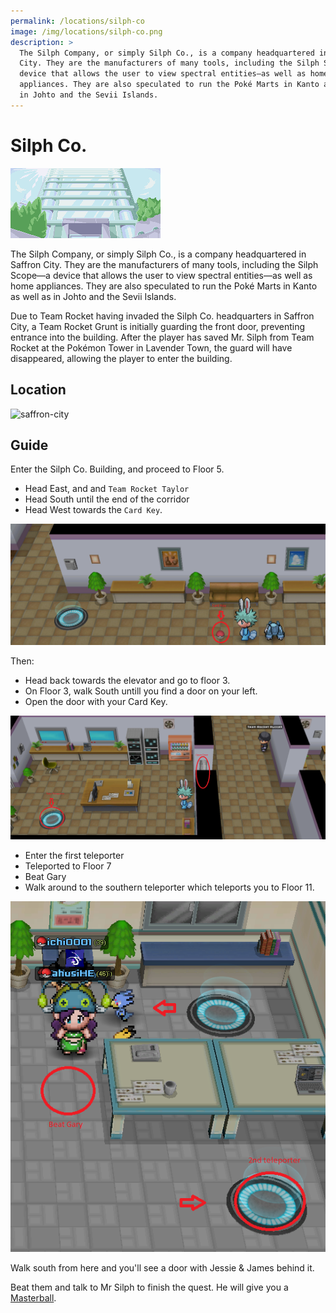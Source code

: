 ```yaml
---
permalink: /locations/silph-co
image: /img/locations/silph-co.png
description: >
  The Silph Company, or simply Silph Co., is a company headquartered in Saffron
  City. They are the manufacturers of many tools, including the Silph Scope—a
  device that allows the user to view spectral entities—as well as home
  appliances. They are also speculated to run the Poké Marts in Kanto as well as
  in Johto and the Sevii Islands.
---
```


# Silph Co.

![silph co](/img/locations/silph-co.png)

The Silph Company, or simply Silph Co., is a company headquartered in Saffron
City. They are the manufacturers of many tools, including the Silph Scope—a
device that allows the user to view spectral entities—as well as home
appliances. They are also speculated to run the Poké Marts in Kanto as well as
in Johto and the Sevii Islands.

Due to Team Rocket having invaded the Silph Co. headquarters in Saffron City, a
Team Rocket Grunt is initially guarding the front door, preventing entrance into
the building. After the player has saved Mr. Silph from Team Rocket at the
Pokémon Tower in Lavender Town, the guard will have disappeared, allowing the
player to enter the building.

## Location

![saffron-city](/img/locations/saffron-city.png)

## Guide

Enter the Silph Co. Building, and proceed to Floor 5.

* Head East, and and  `Team Rocket Taylor`
* Head South until the end of the corridor
* Head West towards the `Card Key`.

![silph co card key](/img/maps/silph-co-cardkey.png)

Then:

* Head back towards the elevator and go to floor 3.
* On Floor 3, walk South untill you find a door on your left.
* Open the door with your Card Key.

![silph co teleporter](/img/maps/silph-co-teleporter.png)

* Enter the first teleporter
* Teleported to Floor 7
* Beat Gary
* Walk around to the southern teleporter which teleports you to Floor 11.

![silph co gary](/img/maps/silph-co-gary.png)

Walk south from here and you'll see a door with Jessie & James behind it.

Beat them and talk to Mr Silph to finish the quest. He will give you a
[Masterball](/items/masterball).
